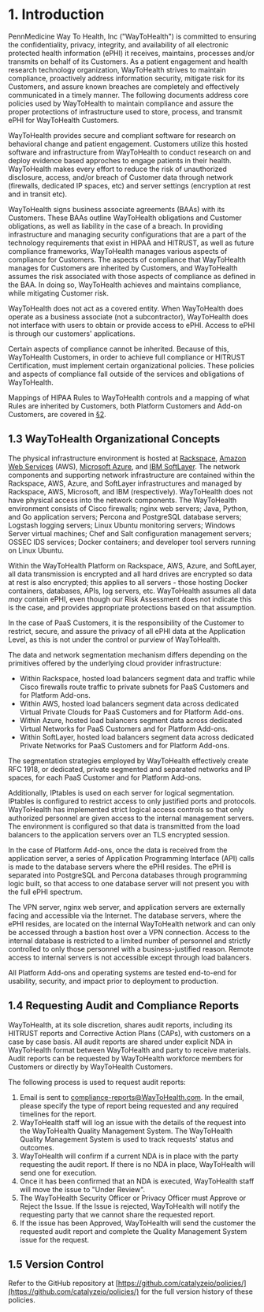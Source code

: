 # 1. Introduction

PennMedicine Way To Health, Inc ("WayToHealth") is committed to ensuring the confidentiality, privacy, integrity, and availability of all electronic protected health information (ePHI) it receives, maintains, processes and/or transmits on behalf of its Customers. As a patient engagement and health research technology organization, WayToHealth strives to maintain compliance, proactively address information security, mitigate risk for its Customers, and assure known breaches are completely and effectively communicated in a timely manner. The following documents address core policies used by WayToHealth to maintain compliance and assure the proper protections of infrastructure used to store, process, and transmit ePHI for WayToHealth Customers.

WayToHealth provides secure and compliant software for research on behavioral change and patient engagement. Customers utilize this hosted software and infrastructure from WayToHealth to conduct research on and deploy evidence based approches to engage patients in their health. WayToHealth makes every effort to reduce the risk of unauthorized disclosure, access, and/or breach of  Customer data through network (firewalls, dedicated IP spaces, etc) and server settings (encryption at rest and in transit etc).

WayToHealth signs business associate agreements (BAAs) with its Customers. These BAAs outline WayToHealth obligations and Customer obligations, as well as liability in the case of a breach. In providing infrastructure and managing security configurations that are a part of the technology requirements that exist in HIPAA and HITRUST, as well as future compliance frameworks, WayToHealth manages various aspects of compliance for Customers. The aspects of compliance that WayToHealth manages for Customers are inherited by Customers, and WayToHealth assumes the risk associated with those aspects of compliance as defined in the BAA. In doing so, WayToHealth achieves and maintains compliance, while mitigating Customer risk.

WayToHealth does not act as a covered entity. When WayToHealth does operate as a business associate (not a subcontractor), WayToHealth does not interface with users to obtain or provide access to ePHI. Access to ePHI is through our customers' applications.

Certain aspects of compliance cannot be inherited. Because of this, WayToHealth Customers, in order to achieve full compliance or HITRUST Certification, must implement certain organizational policies. These policies and aspects of compliance fall outside of the services and obligations of WayToHealth.

Mappings of HIPAA Rules to WayToHealth controls and a mapping of what Rules are inherited by Customers, both Platform Customers and Add-on Customers, are covered in [§2](#2.-hipaa-inheritance).

## 1.3 WayToHealth Organizational Concepts

The physical infrastructure environment is hosted at [Rackspace](https://www.rackspace.com/), [Amazon Web Services](https://aws.amazon.com/) (AWS), [Microsoft Azure](https://azure.microsoft.com/), and [IBM SoftLayer](http://www.softlayer.com/). The network components and supporting network infrastructure are contained within the Rackspace, AWS, Azure, and SoftLayer infrastructures and managed by Rackspace, AWS, Microsoft, and IBM (respectively). WayToHealth does not have physical access into the network components. The WayToHealth environment consists of Cisco firewalls; nginx web servers; Java, Python, and Go application servers; Percona and PostgreSQL database servers; Logstash logging servers; Linux Ubuntu monitoring servers; Windows Server virtual machines; Chef and Salt configuration management servers; OSSEC IDS services; Docker containers; and developer tool servers running on Linux Ubuntu.

Within the WayToHealth Platform on Rackspace, AWS, Azure, and SoftLayer, all data transmission is encrypted and all hard drives are encrypted so data at rest is also encrypted; this applies to all servers - those hosting Docker containers, databases, APIs, log servers, etc. WayToHealth assumes all data *may* contain ePHI, even though our Risk Assessment does not indicate this is the case, and provides appropriate protections based on that assumption.

In the case of PaaS Customers, it is the responsibility of the Customer to restrict, secure, and assure the privacy of all ePHI data at the Application Level, as this is not under the control or purview of WayToHealth.

The data and network segmentation mechanism differs depending on the primitives offered by the underlying cloud provider infrastructure:

* Within Rackspace, hosted load balancers segment data and traffic while Cisco firewalls route traffic to private subnets for PaaS Customers and for Platform Add-ons.
* Within AWS, hosted load balancers segment data across dedicated Virtual Private Clouds for PaaS Customers and for Platform Add-ons.
* Within Azure, hosted load balancers segment data across dedicated Virtual Networks for PaaS Customers and for Platform Add-ons.
* Within SoftLayer, hosted load balancers segment data across dedicated Private Networks for PaaS Customers and for Platform Add-ons.

The segmentation strategies employed by WayToHealth effectively create RFC 1918, or dedicated, private segmented and separated networks and IP spaces, for each PaaS Customer and for Platform Add-ons.

Additionally, IPtables is used on each server for logical segmentation. IPtables is configured to restrict access to only justified ports and protocols. WayToHealth has implemented strict logical access controls so that only authorized personnel are given access to the internal management servers. The environment is configured so that data is transmitted from the load balancers to the application servers over an TLS encrypted session.

In the case of Platform Add-ons, once the data is received from the application server, a series of Application Programming Interface (API) calls is made to the database servers where the ePHI resides. The ePHI is separated into PostgreSQL and Percona databases through programming logic built, so that access to one database server will not present you with the full ePHI spectrum.

The VPN server, nginx web server, and application servers are externally facing and accessible via the Internet. The database servers, where the ePHI resides, are located on the internal WayToHealth network and can only be accessed through a bastion host over a VPN connection. Access to the internal database is restricted to a limited number of personnel and strictly controlled to only those personnel with a business-justified reason. Remote access to internal servers is not accessible except through load balancers.

All Platform Add-ons and operating systems are tested end-to-end for usability, security, and impact prior to deployment to production.

## 1.4 Requesting Audit and Compliance Reports

WayToHealth, at its sole discretion, shares audit reports, including its HITRUST reports and Corrective Action Plans (CAPs), with customers on a case by case basis. All audit reports are shared under explicit NDA in WayToHealth format between WayToHealth and party to receive materials. Audit reports can be requested by WayToHealth workforce members for Customers or directly by WayToHealth Customers.

The following process is used to request audit reports:

1. Email is sent to compliance-reports@WayToHealth.com. In the email, please specify the type of report being requested and any required timelines for the report.
2. WayToHealth staff will log an issue with the details of the request into the WayToHealth Quality Management System. The WayToHealth Quality Management System is used to track requests' status and outcomes.
3. WayToHealth will confirm if a current NDA is in place with the party requesting the audit report. If there is no NDA in place, WayToHealth will send one for execution.
4. Once it has been confirmed that an NDA is executed, WayToHealth staff will move the issue to "Under Review".
5. The WayToHealth Security Officer or Privacy Officer must Approve or Reject the Issue. If the Issue is rejected, WayToHealth will notify the requesting party that we cannot share the requested report.
6. If the issue has been Approved, WayToHealth will send the customer the requested audit report and complete the Quality Management System issue for the request.

## 1.5 Version Control

Refer to the GitHub repository at [https://github.com/catalyzeio/policies/](https://github.com/catalyzeio/policies/) for the full version history of these policies.
